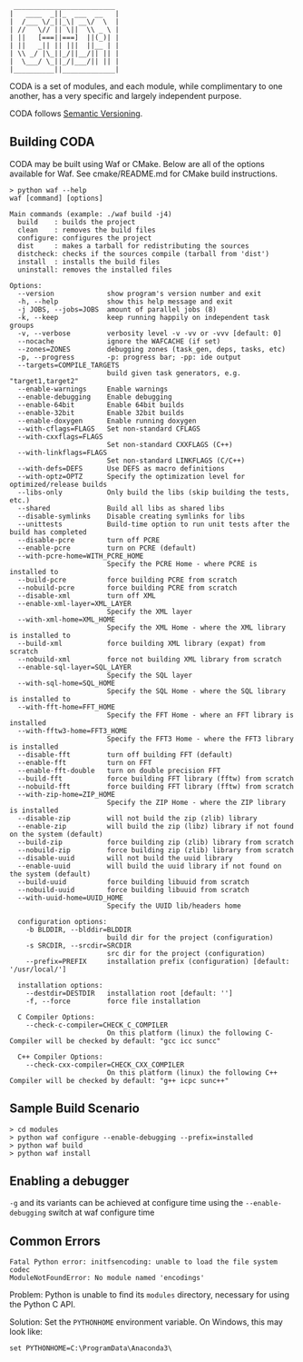      _________________________
    |   ____  _||_  ___  __   |
    |  /___ \/_||_\| __\/  \  |
    | //   \// || \||  \\ _ \ |
    | ||   [===||===]  ||(_)| |
    | ||   _|| || |||  ||__ | |
    | \\ _/ |\_||_/||__/|| || |
    |  \___/ \_||_/|___/|| || |
    |__________||_____________|

CODA is a set of modules, and each module, while complimentary to one another, has
a very specific and largely independent purpose.

CODA follows [Semantic Versioning](https://semver.org/).

Building CODA
--------------

CODA may be built using Waf or CMake. Below are all of the options available for Waf. See cmake/README.md for CMake build instructions.

    > python waf --help
    waf [command] [options]

    Main commands (example: ./waf build -j4)
      build    : builds the project
      clean    : removes the build files
      configure: configures the project
      dist     : makes a tarball for redistributing the sources
      distcheck: checks if the sources compile (tarball from 'dist')
      install  : installs the build files
      uninstall: removes the installed files

    Options:
      --version             show program's version number and exit
      -h, --help            show this help message and exit
      -j JOBS, --jobs=JOBS  amount of parallel jobs (8)
      -k, --keep            keep running happily on independent task groups
      -v, --verbose         verbosity level -v -vv or -vvv [default: 0]
      --nocache             ignore the WAFCACHE (if set)
      --zones=ZONES         debugging zones (task_gen, deps, tasks, etc)
      -p, --progress        -p: progress bar; -pp: ide output
      --targets=COMPILE_TARGETS
                            build given task generators, e.g. "target1,target2"
      --enable-warnings     Enable warnings
      --enable-debugging    Enable debugging
      --enable-64bit        Enable 64bit builds
      --enable-32bit        Enable 32bit builds
      --enable-doxygen      Enable running doxygen
      --with-cflags=FLAGS   Set non-standard CFLAGS
      --with-cxxflags=FLAGS
                            Set non-standard CXXFLAGS (C++)
      --with-linkflags=FLAGS
                            Set non-standard LINKFLAGS (C/C++)
      --with-defs=DEFS      Use DEFS as macro definitions
      --with-optz=OPTZ      Specify the optimization level for optimized/release builds
      --libs-only           Only build the libs (skip building the tests, etc.)
      --shared              Build all libs as shared libs
      --disable-symlinks    Disable creating symlinks for libs
      --unittests           Build-time option to run unit tests after the build has completed
      --disable-pcre        turn off PCRE
      --enable-pcre         turn on PCRE (default)
      --with-pcre-home=WITH_PCRE_HOME
                            Specify the PCRE Home - where PCRE is installed to
      --build-pcre          force building PCRE from scratch
      --nobuild-pcre        force building PCRE from scratch
      --disable-xml         turn off XML
      --enable-xml-layer=XML_LAYER
                            Specify the XML layer
      --with-xml-home=XML_HOME
                            Specify the XML Home - where the XML library is installed to
      --build-xml           force building XML library (expat) from scratch
      --nobuild-xml         force not building XML library from scratch
      --enable-sql-layer=SQL_LAYER
                            Specify the SQL layer
      --with-sql-home=SQL_HOME
                            Specify the SQL Home - where the SQL library is installed to
      --with-fft-home=FFT_HOME
                            Specify the FFT Home - where an FFT library is installed
      --with-fftw3-home=FFT3_HOME
                            Specify the FFT3 Home - where the FFT3 library is installed
      --disable-fft         turn off building FFT (default)
      --enable-fft          turn on FFT
      --enable-fft-double   turn on double precision FFT
      --build-fft           force building FFT library (fftw) from scratch
      --nobuild-fft         force building FFT library (fftw) from scratch
      --with-zip-home=ZIP_HOME
                            Specify the ZIP Home - where the ZIP library is installed
      --disable-zip         will not build the zip (zlib) library
      --enable-zip          will build the zip (libz) library if not found on the system (default)
      --build-zip           force building zip (zlib) library from scratch
      --nobuild-zip         force building zip (zlib) library from scratch
      --disable-uuid        will not build the uuid library
      --enable-uuid         will build the uuid library if not found on the system (default)
      --build-uuid          force building libuuid from scratch
      --nobuild-uuid        force building libuuid from scratch
      --with-uuid-home=UUID_HOME
                            Specify the UUID lib/headers home

      configuration options:
        -b BLDDIR, --blddir=BLDDIR
                            build dir for the project (configuration)
        -s SRCDIR, --srcdir=SRCDIR
                            src dir for the project (configuration)
        --prefix=PREFIX     installation prefix (configuration) [default: '/usr/local/']

      installation options:
        --destdir=DESTDIR   installation root [default: '']
        -f, --force         force file installation

      C Compiler Options:
        --check-c-compiler=CHECK_C_COMPILER
                            On this platform (linux) the following C-Compiler will be checked by default: "gcc icc suncc"

      C++ Compiler Options:
        --check-cxx-compiler=CHECK_CXX_COMPILER
                            On this platform (linux) the following C++ Compiler will be checked by default: "g++ icpc sunc++"


Sample Build Scenario
---------------------
    > cd modules
    > python waf configure --enable-debugging --prefix=installed
    > python waf build
    > python waf install


Enabling a debugger
-------------------
`-g` and its variants can be achieved at configure time using the
`--enable-debugging` switch at waf configure time

Common Errors
-------------
    Fatal Python error: initfsencoding: unable to load the file system codec
    ModuleNotFoundError: No module named 'encodings'

Problem: Python is unable to find its `modules` directory, necessary for using the Python C API.

Solution: Set the `PYTHONHOME` environment variable. On Windows, this may look like:

    set PYTHONHOME=C:\ProgramData\Anaconda3\
